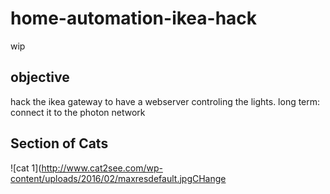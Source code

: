 # home-automation-ikea-hack
wip

## objective
hack the ikea gateway to have a webserver controling the lights.
long term: connect it to the photon network

## Section of Cats

![cat 1](http://www.cat2see.com/wp-content/uploads/2016/02/maxresdefault.jpgCHange
